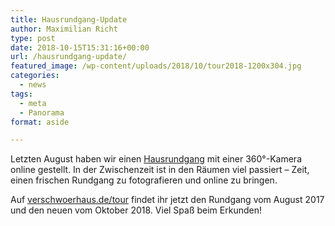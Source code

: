 ```yaml
---
title: Hausrundgang-Update
author: Maximilian Richt
type: post
date: 2018-10-15T15:31:16+00:00
url: /hausrundgang-update/
featured_image: /wp-content/uploads/2018/10/tour2018-1200x304.jpg
categories:
  - news
tags:
  - meta
  - Panorama
format: aside

---
```

Letzten August haben wir einen [Hausrundgang][1] mit einer 360°-Kamera online gestellt. In der Zwischenzeit ist in den Räumen viel passiert &#8211; Zeit, einen frischen Rundgang zu fotografieren und online zu bringen.

Auf [verschwoerhaus.de/tour][2] findet ihr jetzt den Rundgang vom August 2017 und den neuen vom Oktober 2018. Viel Spaß beim Erkunden!

 [1]: /der-virtuelle-hausrundgang/
 [2]: /tour/